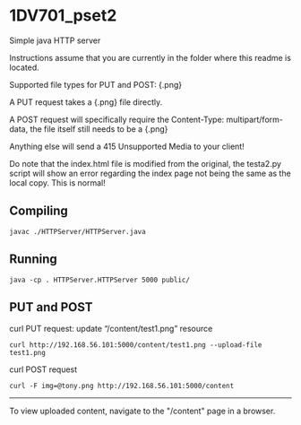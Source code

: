 # 1DV701_pset2
Simple java HTTP server

Instructions assume that you are currently in the folder where this readme is located.

Supported file types for PUT and POST: {.png}

A PUT request takes a {.png} file directly.

A POST request will specifically require the Content-Type: multipart/form-data, the file itself still needs to be a {.png}

Anything else will send a 415 Unsupported Media to your client!

Do note that the index.html file is modified from the original, the testa2.py script will show an error regarding the index page not being the same as the local copy. This is normal!


## Compiling
```
javac ./HTTPServer/HTTPServer.java
```

## Running
```
java -cp . HTTPServer.HTTPServer 5000 public/
```
## PUT and POST
curl PUT request: update “/content/test1.png” resource
```
curl http://192.168.56.101:5000/content/test1.png --upload-file test1.png
```

curl POST request
```
curl -F img=@tony.png http://192.168.56.101:5000/content
```

---

To view uploaded content, navigate to the "/content" page in a browser.

